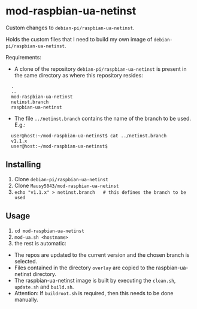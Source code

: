 # mod-raspbian-ua-netinst
Custom changes to `debian-pi/raspbian-ua-netinst`.

Holds the custom files that I need to build my own image of `debian-pi/raspbian-ua-netinst`.

Requirements:
- A clone of the repository `debian-pi/raspbian-ua-netinst` is present in the
same directory as where this repository resides:

```
  .
  ..
  mod-raspbian-ua-netinst
  netinst.branch
  raspbian-ua-netinst
```
- The file `../netinst.branch` contains the name of the branch to be used. E.g.:

```
  user@host:~/mod-raspbian-ua-netinst$ cat ../netinst.branch
  v1.1.x
  user@host:~/mod-raspbian-ua-netinst$
```

## Installing
1. Clone `debian-pi/raspbian-ua-netinst`
2. Clone `Mausy5043/mod-raspbian-ua-netinst`
3. `echo "v1.1.x" > netinst.branch   # this defines the branch to be used`

## Usage
1. `cd mod-raspbian-ua-netinst`
2. `mod-ua.sh <hostname>`
3. the rest is automatic:
  - The repos are updated to the current version and the chosen branch is selected.
  - Files contained in the directory `overlay` are copied to the raspbian-ua-netinst directory.
  - The raspbian-ua-netinst image is built by executing the `clean.sh`, `update.sh` and `build.sh`.
  - Attention: If `buildroot.sh` is required, then this needs to be done manually.
